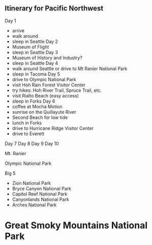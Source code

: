 ## Itinerary for Pacific Northwest

Day 1
- arrive
- walk around
- sleep in Seattle
Day 2
- Museum of Flight
- sleep in Seattle
Day 3
- Museum of History and Industry? 
- sleep in Seattle
Day 4
- walk around Seattle or drive to Mt Ranier National Park
- sleep in Tacoma
Day 5
- drive to Olympic National Park
- visit Hoh Rain Forest Visitor Center 
- try hikes: Hoh River Trail, Spruce Trail, etc. 
- visit Rialto Beach (easy access) 
- sleep in Forks
Day 6
- coffee at Mocha Motion
- sunrise on the Quillayute River
- Second Beach for low tide
- lunch in Forks
- drive to Hurricane Ridge Visitor Center
- drive to Everett

Day 7
Day 8
Day 9
Day 10 

Mt. Ranier

Olympic National Park

Big 5

- Zion National Park
- Bryce Canyon National Park
- Capitol Reef National Park
- Canyonlands National Park
- Arches National Park

# Great Smoky Mountains National Park



